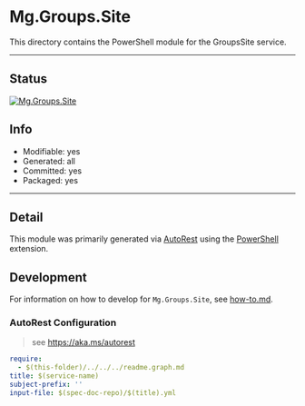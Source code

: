 <!-- region Generated -->
# Mg.Groups.Site
This directory contains the PowerShell module for the GroupsSite service.

---
## Status
[![Mg.Groups.Site](https://img.shields.io/powershellgallery/v/Mg.Groups.Site.svg?style=flat-square&label=Mg.Groups.Site "Mg.Groups.Site")](https://www.powershellgallery.com/packages/Mg.Groups.Site/)

## Info
- Modifiable: yes
- Generated: all
- Committed: yes
- Packaged: yes

---
## Detail
This module was primarily generated via [AutoRest](https://github.com/Azure/autorest) using the [PowerShell](https://github.com/Azure/autorest.powershell) extension.

## Development
For information on how to develop for `Mg.Groups.Site`, see [how-to.md](how-to.md).
<!-- endregion -->

### AutoRest Configuration

> see https://aka.ms/autorest

``` yaml
require:
  - $(this-folder)/../../../readme.graph.md
title: $(service-name)
subject-prefix: ''
input-file: $(spec-doc-repo)/$(title).yml
```
